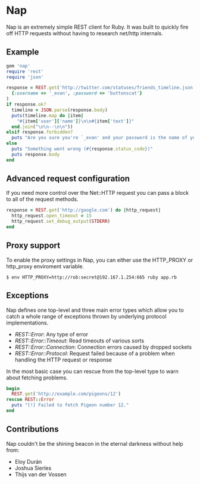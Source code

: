 # Nap

Nap is an extremely simple REST client for Ruby. It was built to quickly
fire off HTTP requests without having to research net/http internals.

## Example

```ruby
gem 'nap'
require 'rest'
require 'json'

response = REST.get('http://twitter.com/statuses/friends_timeline.json', {},
  {:username => '_evan', :password => 'buttonscat'}
)
if response.ok?
  timeline = JSON.parse(response.body)
  puts(timeline.map do |item|
    "#{item['user']['name']}\n\n#{item['text']}"
  end.join("\n\n--\n\n"))
elsif response.forbidden?
  puts "Are you sure you're `_evan' and your password is the name of your cat?"
else
  puts "Something went wrong (#{response.status_code})"
  puts response.body
end
```

## Advanced request configuration

If you need more control over the Net::HTTP request you can pass a block to all of the request methods. 
```ruby
response = REST.get('http://google.com') do |http_request|
  http_request.open_timeout = 15
  http_request.set_debug_output(STDERR)
end
```

## Proxy support

To enable the proxy settings in Nap, you can either use the HTTP\_PROXY or http\_proxy enviroment variable.

    $ env HTTP_PROXY=http://rob:secret@192.167.1.254:665 ruby app.rb

## Exceptions

Nap defines one top-level and three main error types which allow you to catch a whole range of exceptions thrown by underlying protocol implementations.

* *REST::Error*: Any type of error
* *REST::Error::Timeout*: Read timeouts of various sorts
* *REST::Error::Connection*: Connection errors caused by dropped sockets
* *REST::Error::Protocol*: Request failed because of a problem when handling the HTTP request or response

In the most basic case you can rescue from the top-level type to warn about fetching problems.

```ruby
begin
  REST.get('http://example.com/pigeons/12')
rescue REST::Error
  puts "[!] Failed to fetch Pigeon number 12."
end
```

## Contributions

Nap couldn't be the shining beacon in the eternal darkness without help from:

* Eloy Durán
* Joshua Sierles
* Thijs van der Vossen
